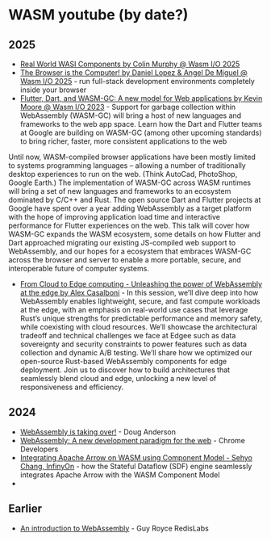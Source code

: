 # WASM youtube (by date?)

## 2025
- [Real World WASI Components by Colin Murphy @ Wasm I/O 2025](https://www.youtube.com/watch?v=QebWw3_K1_4)
- [The Browser is the Computer! by Daniel Lopez & Angel De Miguel @ Wasm I/O 2025](https://www.youtube.com/watch?v=T5cT3U2afC0) - run full-stack development environments completely inside your browser
- [Flutter, Dart, and WASM-GC: A new model for Web applications by Kevin Moore @ Wasm I/O 2023](https://www.youtube.com/watch?v=Nkjc9r0WDNo) - Support for garbage collection within WebAssembly (WASM-GC) will bring a host of new languages and frameworks to the web app space. Learn how the Dart and Flutter teams at Google are building on WASM-GC (among other upcoming standards) to bring richer, faster, more consistent applications to the web

Until now, WASM-compiled browser applications have been mostly limited to systems programming languages – allowing a number of traditionally desktop experiences to run on the web. (Think AutoCad, PhotoShop, Google Earth.) The implementation of WASM-GC across WASM runtimes will bring a set of new languages and frameworks to an ecosystem dominated by C/C++ and Rust. The open source Dart and Flutter projects at Google have spent over a year adding WebAssembly as a target platform with the hope of improving application load time and interactive performance for Flutter experiences on the web. This talk will cover how WASM-GC expands the WASM ecosystem, some details on how Flutter and Dart approached migrating our existing JS-compiled web support to WebAssembly, and our hopes for a ecosystem that embraces WASM-GC across the browser and server to enable a more portable, secure, and interoperable future of computer systems.

- [From Cloud to Edge computing - Unleashing the power of WebAssembly at the edge by Alex Casalboni](https://www.youtube.com/watch?v=WEWMVFQjHcw) - In this session, we’ll dive deep into how WebAssembly enables lightweight, secure, and fast compute workloads at the edge, with an emphasis on real-world use cases that leverage Rust’s unique strengths for predictable performance and memory safety, while coexisting with cloud resources. We’ll showcase the architectural tradeoff and technical challenges we face at 
Edgee such as data sovereignty and security constraints to power features such as data collection and dynamic A/B testing.
We’ll share how we optimized our open-source Rust-based WebAssembly components for edge deployment. Join us to discover how to build architectures that seamlessly blend cloud and edge, unlocking a new level of responsiveness and efficiency.

 
## 2024
- [WebAssembly is taking over!](https://www.youtube.com/watch?v=er_WkZLX7DY) - Doug Anderson
- [WebAssembly: A new development paradigm for the web](https://www.youtube.com/watch?v=RcHER-3gFXI) - Chrome Developers
- [Integrating Apache Arrow on WASM using Component Model - Sehyo Chang, InfinyOn](https://www.youtube.com/watch?v=Fv74WX0Q03Q) - how the Stateful Dataflow (SDF) engine seamlessly integrates Apache Arrow with the WASM Component Model
- 
## Earlier 
- [An introduction to WebAssembly](https://www.youtube.com/watch?v=3sU557ZKjUs) - Guy Royce RedisLabs 
